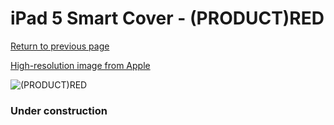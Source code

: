 # iPad 5 Smart Cover - (PRODUCT)RED

[Return to previous page](/ipad_air)

[High-resolution image from Apple](https://store.storeimages.cdn-apple.com/8756/as-images.apple.com/is/MQ4N2?wid=4500&hei=4500&fmt=png)

<div style="width: 384px"><img src="/everypreview/MQ4N2.png" alt="(PRODUCT)RED"></div>

### Under construction
